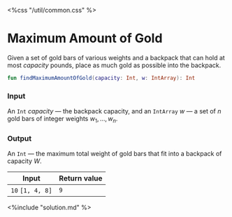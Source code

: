 <%css "/util/common.css" %>

# Maximum Amount of Gold

Given a set of gold bars of various weights and a backpack that can hold at most $\mathit{capacity}$ pounds, place
as much gold as possible into the backpack.

```Kotlin
fun findMaximumAmountOfGold(capacity: Int, w: IntArray): Int
```

### Input

An `Int` $\mathit{capacity}$ — the backpack capacity,
and an `IntArray` $w$ — a set of $n$ gold bars of integer weights $w_1, \ldots, w_n$.

### Output

An `Int` — the maximum total weight of gold bars that fit into a backpack of capacity $W$.


<div class="samples">

| Input             | Return value |
|-------------------|--------------|
| `10` `[1, 4, 8]`  | `9`          |

</div>

<div class="hint">
<%include "solution.md" %>
</div>
